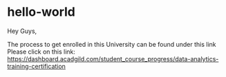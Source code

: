 # hello-world

Hey Guys,

The process to get enrolled in this University can be found under this link
Please click on this link: https://dashboard.acadgild.com/student_course_progress/data-analytics-training-certification
